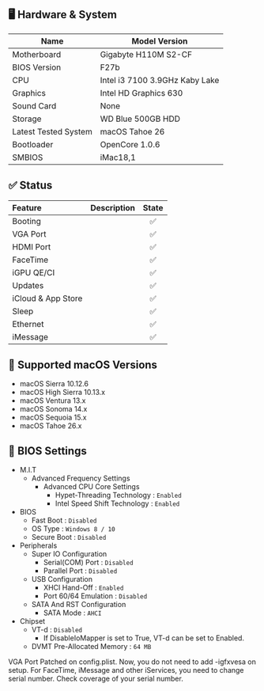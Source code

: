 ## 🖥️ Hardware & System

| Name | Model Version |
| -------- | ----------------------------- |
| Motherboard | Gigabyte H110M S2-CF |
| BIOS Version | F27b |
| CPU | Intel i3 7100 3.9GHz Kaby Lake |
| Graphics | Intel HD Graphics 630 |
| Sound Card | None |
| Storage | WD Blue 500GB HDD |
| Latest Tested System | macOS Tahoe 26 |
| Bootloader | OpenCore 1.0.6 |
| SMBIOS | iMac18,1 | 

## ✅ Status

| Feature            | Description    | State |
|:-------------------|:---------------|:-----:|
| Booting            |                | ✅    |
| VGA Port           |                | ✅    |
| HDMI Port          |                | ✅    |
| FaceTime           |                | ✅    |
| iGPU QE/CI         |                | ✅    |
| Updates            |                | ✅    |
| iCloud & App Store |                | ✅    |
| Sleep              |                | ✅    |
| Ethernet           |                | ✅    |
| iMessage           |                | ✅    |

## 🍃 Supported macOS Versions
- macOS Sierra 10.12.6
- macOS High Sierra 10.13.x
- macOS Ventura 13.x
- macOS Sonoma 14.x
- macOS Sequoia 15.x
- macOS Tahoe 26.x

## 🍁 BIOS Settings
- M.I.T
  - Advanced Frequency Settings
    - Advanced CPU Core Settings
      - Hypet-Threading Technology : `Enabled`
      - Intel Speed Shift Technology : `Enabled`
- BIOS
  - Fast Boot : `Disabled`
  - OS Type : `Windows 8 / 10`
  - Secure Boot : `Disabled`
- Peripherals
  - Super IO Configuration
    - Serial(COM) Port : `Disabled`
    - Parallel Port : `Disabled`
  - USB Configuration
    - XHCI Hand-Off : `Enabled`
    - Port 60/64 Emulation : `Disabled`
  - SATA And RST Configuration
    - SATA Mode : `AHCI`
- Chipset
  - VT-d : `Disabled`
    - If DisableIoMapper is set to True, VT-d can be set to Enabled.
  - DVMT Pre-Allocated Memory : `64 MB`

VGA Port Patched on config.plist. Now, you do not need to add -igfxvesa on setup.
For FaceTime, iMessage and other iServices, you need to change serial number. Check coverage of your serial number.

